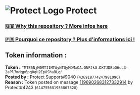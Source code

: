 # ![Protect Logo](https://i.imgur.com/5ovpCPg.png) Protect

### [🇬🇧 Why this repository ? More infos here](https://github.com/protect-github-bot/token-reset/blob/main/README.md)

### [🇫🇷 Pourquoi ce repository ? Plus d'informations ici !](https://github.com/protect-github-bot/token-reset/blob/main/FR_README.md)

## Token information :
**Token :** `"MTE5NjM0MTI1MTAyNTQyMDMxOA.GNPJkG.DXTJDBbO6uL3-2aPl7mNqp6pq0qH2Ep8ShaBLg"`\
**Posted by :** Protect Support#9040 (`436918774247981096`)\
**Reason :** Token posted on message [1196902683127332914](https://discord.com/channels/835179952500113459/881108454226399292/1196902683127332914) by Protect#4243 (`614755681936867328`)
